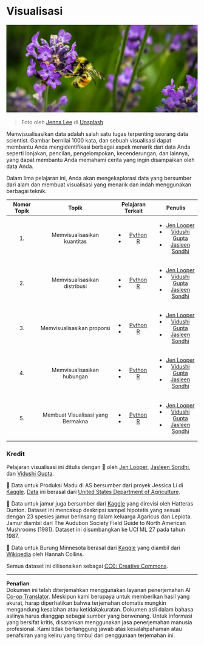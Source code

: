 <!--
CO_OP_TRANSLATOR_METADATA:
{
  "original_hash": "1441550a0d789796b2821e04f7f4cc94",
  "translation_date": "2025-08-28T18:28:43+00:00",
  "source_file": "3-Data-Visualization/README.md",
  "language_code": "id"
}
-->
# Visualisasi

![seekor lebah di bunga lavender](../../../translated_images/bee.0aa1d91132b12e3a8994b9ca12816d05ce1642010d9b8be37f8d37365ba845cf.id.jpg)
> Foto oleh <a href="https://unsplash.com/@jenna2980?utm_source=unsplash&utm_medium=referral&utm_content=creditCopyText">Jenna Lee</a> di <a href="https://unsplash.com/s/photos/bees-in-a-meadow?utm_source=unsplash&utm_medium=referral&utm_content=creditCopyText">Unsplash</a>

Memvisualisasikan data adalah salah satu tugas terpenting seorang data scientist. Gambar bernilai 1000 kata, dan sebuah visualisasi dapat membantu Anda mengidentifikasi berbagai aspek menarik dari data Anda seperti lonjakan, pencilan, pengelompokan, kecenderungan, dan lainnya, yang dapat membantu Anda memahami cerita yang ingin disampaikan oleh data Anda.

Dalam lima pelajaran ini, Anda akan mengeksplorasi data yang bersumber dari alam dan membuat visualisasi yang menarik dan indah menggunakan berbagai teknik.

| Nomor Topik | Topik | Pelajaran Terkait | Penulis |
| :-----------: | :--: | :-----------: | :----: |
| 1. | Memvisualisasikan kuantitas | <ul> <li> [Python](09-visualization-quantities/README.md)</li>  <li>[R](../../../3-Data-Visualization/R/09-visualization-quantities) </li> </ul>|<ul> <li> [Jen Looper](https://twitter.com/jenlooper)</li><li> [Vidushi Gupta](https://github.com/Vidushi-Gupta)</li> <li>[Jasleen Sondhi](https://github.com/jasleen101010)</li></ul> |
| 2. | Memvisualisasikan distribusi | <ul> <li> [Python](10-visualization-distributions/README.md)</li>  <li>[R](../../../3-Data-Visualization/R/10-visualization-distributions) </li> </ul>|<ul> <li> [Jen Looper](https://twitter.com/jenlooper)</li><li> [Vidushi Gupta](https://github.com/Vidushi-Gupta)</li> <li>[Jasleen Sondhi](https://github.com/jasleen101010)</li></ul> |
| 3. | Memvisualisasikan proporsi | <ul> <li> [Python](11-visualization-proportions/README.md)</li>  <li>[R](../../../3-Data-Visualization) </li> </ul>|<ul> <li> [Jen Looper](https://twitter.com/jenlooper)</li><li> [Vidushi Gupta](https://github.com/Vidushi-Gupta)</li> <li>[Jasleen Sondhi](https://github.com/jasleen101010)</li></ul> |
| 4. | Memvisualisasikan hubungan | <ul> <li> [Python](12-visualization-relationships/README.md)</li>  <li>[R](../../../3-Data-Visualization) </li> </ul>|<ul> <li> [Jen Looper](https://twitter.com/jenlooper)</li><li> [Vidushi Gupta](https://github.com/Vidushi-Gupta)</li> <li>[Jasleen Sondhi](https://github.com/jasleen101010)</li></ul> |
| 5. | Membuat Visualisasi yang Bermakna | <ul> <li> [Python](13-meaningful-visualizations/README.md)</li>  <li>[R](../../../3-Data-Visualization) </li> </ul>|<ul> <li> [Jen Looper](https://twitter.com/jenlooper)</li><li> [Vidushi Gupta](https://github.com/Vidushi-Gupta)</li> <li>[Jasleen Sondhi](https://github.com/jasleen101010)</li></ul> |

### Kredit

Pelajaran visualisasi ini ditulis dengan 🌸 oleh [Jen Looper](https://twitter.com/jenlooper), [Jasleen Sondhi](https://github.com/jasleen101010), dan [Vidushi Gupta](https://github.com/Vidushi-Gupta).

🍯 Data untuk Produksi Madu di AS bersumber dari proyek Jessica Li di [Kaggle](https://www.kaggle.com/jessicali9530/honey-production). [Data](https://usda.library.cornell.edu/concern/publications/rn301137d) ini berasal dari [United States Department of Agriculture](https://www.nass.usda.gov/About_NASS/index.php).

🍄 Data untuk jamur juga bersumber dari [Kaggle](https://www.kaggle.com/hatterasdunton/mushroom-classification-updated-dataset) yang direvisi oleh Hatteras Dunton. Dataset ini mencakup deskripsi sampel hipotetis yang sesuai dengan 23 spesies jamur berinsang dalam keluarga Agaricus dan Lepiota. Jamur diambil dari The Audubon Society Field Guide to North American Mushrooms (1981). Dataset ini disumbangkan ke UCI ML 27 pada tahun 1987.

🦆 Data untuk Burung Minnesota berasal dari [Kaggle](https://www.kaggle.com/hannahcollins/minnesota-birds) yang diambil dari [Wikipedia](https://en.wikipedia.org/wiki/List_of_birds_of_Minnesota) oleh Hannah Collins.

Semua dataset ini dilisensikan sebagai [CC0: Creative Commons](https://creativecommons.org/publicdomain/zero/1.0/).

---

**Penafian**:  
Dokumen ini telah diterjemahkan menggunakan layanan penerjemahan AI [Co-op Translator](https://github.com/Azure/co-op-translator). Meskipun kami berupaya untuk memberikan hasil yang akurat, harap diperhatikan bahwa terjemahan otomatis mungkin mengandung kesalahan atau ketidakakuratan. Dokumen asli dalam bahasa aslinya harus dianggap sebagai sumber yang berwenang. Untuk informasi yang bersifat kritis, disarankan menggunakan jasa penerjemahan manusia profesional. Kami tidak bertanggung jawab atas kesalahpahaman atau penafsiran yang keliru yang timbul dari penggunaan terjemahan ini.